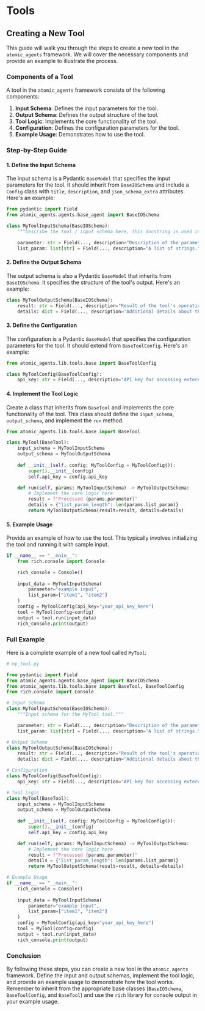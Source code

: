 # Tools
## Creating a New Tool

This guide will walk you through the steps to create a new tool in the `atomic_agents` framework. We will cover the necessary components and provide an example to illustrate the process.

### Components of a Tool

A tool in the `atomic_agents` framework consists of the following components:

1. **Input Schema**: Defines the input parameters for the tool.
2. **Output Schema**: Defines the output structure of the tool.
3. **Tool Logic**: Implements the core functionality of the tool.
4. **Configuration**: Defines the configuration parameters for the tool.
5. **Example Usage**: Demonstrates how to use the tool.

### Step-by-Step Guide

#### 1. Define the Input Schema

The input schema is a Pydantic `BaseModel` that specifies the input parameters for the tool. It should inherit from `BaseIOSchema` and include a `Config` class with `title`, `description`, and `json_schema_extra` attributes. Here's an example:

```python
from pydantic import Field
from atomic_agents.agents.base_agent import BaseIOSchema

class MyToolInputSchema(BaseIOSchema):
    """Describe the tool / input schema here, this docstring is used in the LLM's prompt"""

    parameter: str = Field(..., description="Description of the parameter.")
    list_param: list[str] = Field(..., description="A list of strings.")
```

#### 2. Define the Output Schema

The output schema is also a Pydantic `BaseModel` that inherits from `BaseIOSchema`. It specifies the structure of the tool's output. Here's an example:

```python
class MyToolOutputSchema(BaseIOSchema):
    result: str = Field(..., description="Result of the tool's operation.")
    details: dict = Field(..., description="Additional details about the result.")
```

#### 3. Define the Configuration

The configuration is a Pydantic `BaseModel` that specifies the configuration parameters for the tool. It should extend from `BaseToolConfig`. Here's an example:

```python
from atomic_agents.lib.tools.base import BaseToolConfig

class MyToolConfig(BaseToolConfig):
    api_key: str = Field(..., description="API key for accessing external services.")
```

#### 4. Implement the Tool Logic

Create a class that inherits from `BaseTool` and implements the core functionality of the tool. This class should define the `input_schema`, `output_schema`, and implement the `run` method.

```python
from atomic_agents.lib.tools.base import BaseTool

class MyTool(BaseTool):
    input_schema = MyToolInputSchema
    output_schema = MyToolOutputSchema
    
    def __init__(self, config: MyToolConfig = MyToolConfig()):
        super().__init__(config)
        self.api_key = config.api_key

    def run(self, params: MyToolInputSchema) -> MyToolOutputSchema:
        # Implement the core logic here
        result = f"Processed {params.parameter}"
        details = {"list_param_length": len(params.list_param)}
        return MyToolOutputSchema(result=result, details=details)
```

#### 5. Example Usage

Provide an example of how to use the tool. This typically involves initializing the tool and running it with sample input.

```python
if __name__ == "__main__":
    from rich.console import Console

    rich_console = Console()
    
    input_data = MyToolInputSchema(
        parameter="example input",
        list_param=["item1", "item2"]
    )
    config = MyToolConfig(api_key="your_api_key_here")
    tool = MyTool(config=config)
    output = tool.run(input_data)
    rich_console.print(output)
```

### Full Example

Here is a complete example of a new tool called `MyTool`:

```python
# my_tool.py

from pydantic import Field
from atomic_agents.agents.base_agent import BaseIOSchema
from atomic_agents.lib.tools.base import BaseTool, BaseToolConfig
from rich.console import Console

# Input Schema
class MyToolInputSchema(BaseIOSchema):
    """Input schema for the MyTool tool."""

    parameter: str = Field(..., description="Description of the parameter.")
    list_param: list[str] = Field(..., description="A list of strings.")

# Output Schema
class MyToolOutputSchema(BaseIOSchema):
    result: str = Field(..., description="Result of the tool's operation.")
    details: dict = Field(..., description="Additional details about the result.")

# Configuration
class MyToolConfig(BaseToolConfig):
    api_key: str = Field(..., description="API key for accessing external services.")

# Tool Logic
class MyTool(BaseTool):
    input_schema = MyToolInputSchema
    output_schema = MyToolOutputSchema
    
    def __init__(self, config: MyToolConfig = MyToolConfig()):
        super().__init__(config)
        self.api_key = config.api_key

    def run(self, params: MyToolInputSchema) -> MyToolOutputSchema:
        # Implement the core logic here
        result = f"Processed {params.parameter}"
        details = {"list_param_length": len(params.list_param)}
        return MyToolOutputSchema(result=result, details=details)

# Example Usage
if __name__ == "__main__":
    rich_console = Console()
    
    input_data = MyToolInputSchema(
        parameter="example input",
        list_param=["item1", "item2"]
    )
    config = MyToolConfig(api_key="your_api_key_here")
    tool = MyTool(config=config)
    output = tool.run(input_data)
    rich_console.print(output)
```

### Conclusion

By following these steps, you can create a new tool in the `atomic_agents` framework. Define the input and output schemas, implement the tool logic, and provide an example usage to demonstrate how the tool works. Remember to inherit from the appropriate base classes (`BaseIOSchema`, `BaseToolConfig`, and `BaseTool`) and use the `rich` library for console output in your example usage.
